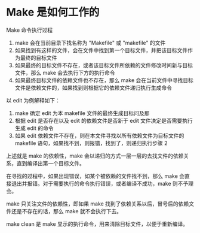 # Make 是如何工作的

Make 命令执行过程
1. make 会在当前目录下找名称为 "Makefile" 或 "makefile" 的文件
2. 如果找到有这样的文件，会在文件中找到第一个目标文件，并把该目标文件作为最终的目标文件
3. 如果最终的目标文件不存在，或者该目标文件所依赖的文件修改时间新与目标文件，那么 make 会去执行下方的执行命令
4. 如果最终目标文件的依赖文件也不存在，那么 make 会在当前文件中寻找目标文件是依赖文件的，如果找到则根据它的依赖文件递归执行生成命令

以 edit 为例解释如下：
1. make 确定 edit 为本 makefile 文件的最终生成目标问及那
2. 根据 edit 是否存在以及 edit 的依赖文件是否新于 edit 文件决定是否需要执行生成 edit 的命令
3. 如果 edit 依赖文件不存在，则在本文件寻找以所有依赖文件为目标文件的 makefile 语句，如果找不到，则报错，找到了，则递归执行步骤 2

上述就是 make 的依赖性，make 会以递归的方式一层一层的去找文件的依赖关系，直到编译出第一个目标文件。

在寻找的过程中，如果出现错误，如某个被依赖的文件找不到，那么 make 会直接退出并报错。对于需要执行的命令执行错误，或者编译不成功，make 则不予理会。

make 只关注文件的依赖性，即如果 make 找到了依赖关系以后，冒号后的依赖文件还是不存在的话，那么 make 就不会执行下去。

make clean 是 make 显示的执行命令，用来清除目标文件，以便于重新编译。

